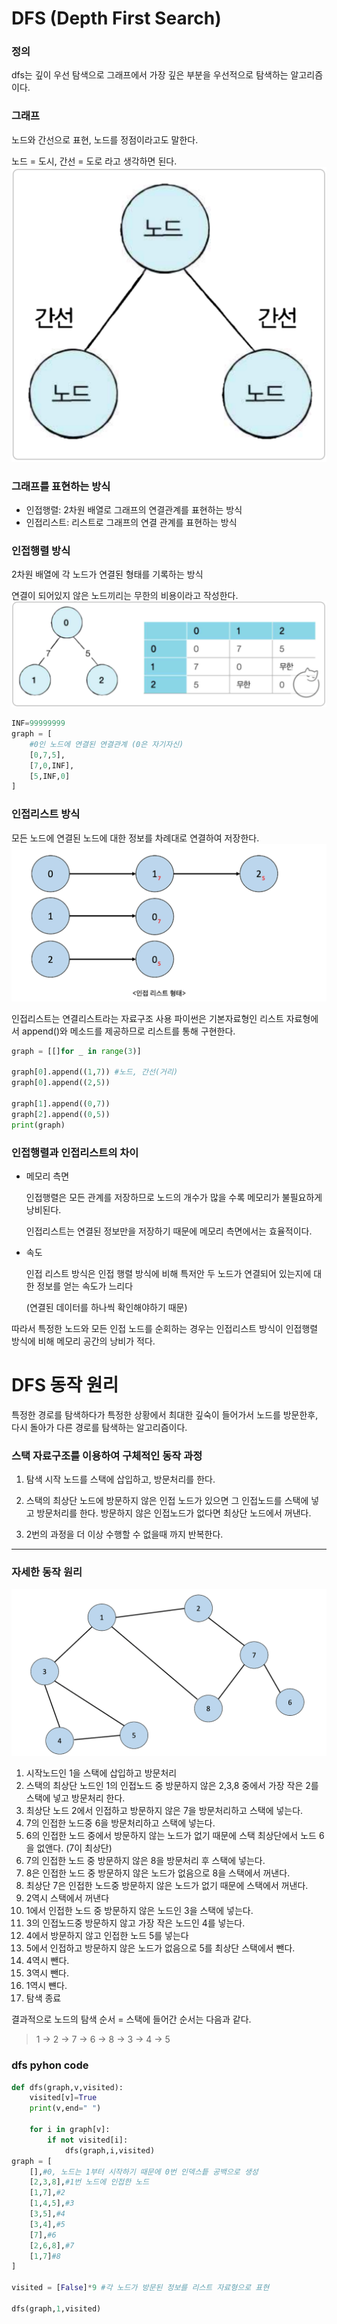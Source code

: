 # DFS (Depth First Search)

### 정의

dfs는 깊이 우선 탐색으로 그래프에서 가장 깊은 부분을 우선적으로 탐색하는 알고리즘이다.

### 그래프

노드와 간선으로 표현, 노드를 정점이라고도 말한다.

노드 = 도시, 간선 = 도로 라고 생각하면 된다.
![alt text](image.png)

### 그래프를 표현하는 방식

- 인접행렬: 2차원 배열로 그래프의 연결관계를 표현하는 방식
- 인접리스트: 리스트로 그래프의 연결 관계를 표현하는 방식

### 인접행렬 방식

2차원 배열에 각 노드가 연결된 형태를 기록하는 방식

연결이 되어있지 않은 노드끼리는 무한의 비용이라고 작성한다.
![alt text](image-1.png)

```python
INF=99999999
graph = [
	#0인 노드에 연결된 연결관계 (0은 자기자신)
	[0,7,5],
	[7,0,INF],
	[5,INF,0]
]
```

### 인접리스트 방식

모든 노드에 연결된 노드에 대한 정보를 차례대로 연결하여 저장한다.
![alt text](image-2.png)

인접리스트는 연결리스트라는 자료구조 사용
파이썬은 기본자료형인 리스트 자료형에서 append()와 메소드를 제공하므로 리스트를 통해 구현한다.

```python
graph = [[]for _ in range(3)]

graph[0].append((1,7)) #노드, 간선(거리)
graph[0].append((2,5))

graph[1].append((0,7))
graph[2].append((0,5))
print(graph)
```

### 인접행렬과 인접리스트의 차이

- 메모리 측면

  인접행렬은 모든 관계를 저장하므로 노드의 개수가 많을 수록 메모리가 불필요하게 낭비된다.

  인접리스트는 연결된 정보만을 저장하기 때문에 메모리 측면에서는 효율적이다.

- 속도

  인접 리스트 방식은 인접 행렬 방식에 비해 특저안 두 노드가 연결되어 있는지에 대한 정보를 얻는 속도가 느리다

  (연결된 데이터를 하나씩 확인해야하기 때문)

따라서 특정한 노드와 모든 인접 노드를 순회하는 경우는 인접리스트 방식이 인접행렬 방식에 비해 메모리 공간의 낭비가 적다.

# DFS 동작 원리

특정한 경로를 탐색하다가 특정한 상황에서 최대한 깊숙이 들어가서 노드를 방문한후, 다시 돌아가 다른 경로를 탐색하는 알고리즘이다.

### 스택 자료구조를 이용하여 구체적인 동작 과정

1. 탐색 시작 노드를 스택에 삽입하고, 방문처리를 한다.
2. 스택의 최상단 노드에 방문하지 않은 인접 노드가 있으면 그 인접노드를 스택에 넣고 방문처리를 한다.
   방문하지 않은 인접노드가 없다면 최상단 노드에서 꺼낸다.

3. 2번의 과정을 더 이상 수행할 수 없을때 까지 반복한다.

---

### 자세한 동작 원리

![alt text](image-3.png)

1. 시작노드인 1을 스택에 삽입하고 방문처리
2. 스택의 최상단 노드인 1의 인접노드 중 방문하지 않은 2,3,8 중에서 가장 작은 2를 스택에 넣고 방문처리 한다.
3. 최상단 노드 2에서 인접하고 방문하지 않은 7을 방문처리하고 스택에 넣는다.
4. 7의 인접한 노드중 6을 방문처리하고 스택에 넣는다.
5. 6의 인접한 노드 중에서 방문하지 않는 노드가 없기 때문에 스택 최상단에서 노드 6을 없앤다. (7이 최상단)
6. 7의 인접한 노드 중 방문하지 않은 8을 방문처리 후 스택에 넣는다.
7. 8은 인접한 노드 중 방문하지 않은 노드가 없음으로 8을 스택에서 꺼낸다.
8. 최상단 7은 인접한 노드중 방문하지 않은 노드가 없기 때문에 스택에서 꺼낸다.
9. 2역시 스택에서 꺼낸다
10. 1에서 인접한 노드 중 방문하지 않은 노드인 3을 스택에 넣는다.
11. 3의 인접노드중 방문하지 않고 가장 작은 노드인 4를 넣는다.
12. 4에서 방문하지 않고 인접한 노드 5를 넣는다
13. 5에서 인접하고 방문하지 않은 노드가 없음으로 5를 최상단 스택에서 뺀다.
14. 4역시 뺀다.
15. 3역시 뺀다.
16. 1역시 뺸다.
17. 탐색 종료

결과적으로 노드의 탐색 순서 = 스택에 들어간 순서는 다음과 같다.

> 1 -> 2 -> 7 -> 6 -> 8 -> 3 -> 4 -> 5

### dfs pyhon code

```python
def dfs(graph,v,visited):
    visited[v]=True
    print(v,end=" ")

    for i in graph[v]:
        if not visited[i]:
            dfs(graph,i,visited)
graph = [
	[],#0, 노드는 1부터 시작하기 때문에 0번 인덱스틑 공백으로 생성
 	[2,3,8],#1번 노드에 인접한 노드
	[1,7],#2
	[1,4,5],#3
	[3,5],#4
	[3,4],#5
	[7],#6
	[2,6,8],#7
	[1,7]#8
]

visited = [False]*9 #각 노드가 방문된 정보를 리스트 자료형으로 표현

dfs(graph,1,visited)
```
